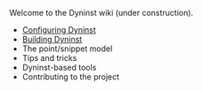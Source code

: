Welcome to the Dyninst wiki (under construction).

* [Configuring Dyninst](https://github.com/dyninst/dyninst/wiki/Configuring-Dyninst)
* [Building Dyninst](https://github.com/dyninst/dyninst/wiki/Building-Dyninst)
* The point/snippet model
* Tips and tricks
* Dyninst-based tools
* Contributing to the project